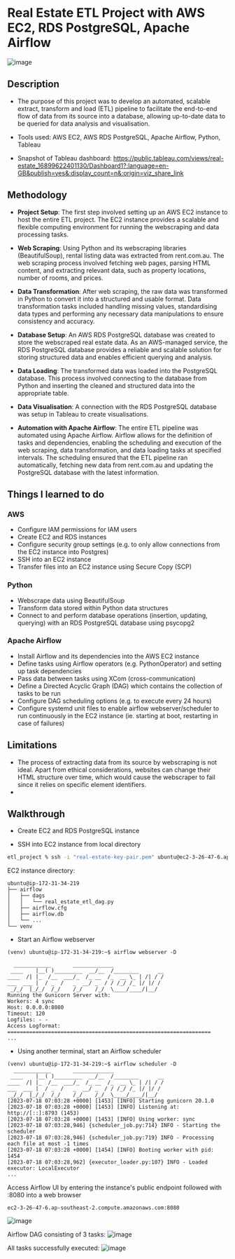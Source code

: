 # Real Estate ETL Project with AWS EC2, RDS PostgreSQL, Apache Airflow

![image](https://github.com/phong002/webscrape-project/assets/47654096/5b971b67-7c4e-4f70-8c33-4d22de261d44)

## Description 
- The purpose of this project was to develop an automated, scalable extract, transform and load (ETL) pipeline to facilitate the end-to-end flow of data from its source into a database, allowing up-to-date data to be queried for data analysis and visualisation.

- Tools used: AWS EC2, AWS RDS PostgreSQL, Apache Airflow, Python, Tableau

- Snapshot of Tableau dashboard: https://public.tableau.com/views/real-estate_16899622401130/Dashboard1?:language=en-GB&publish=yes&:display_count=n&:origin=viz_share_link


## Methodology

- **Project Setup**: The first step involved setting up an AWS EC2 instance to host the entire ETL project. The EC2 instance provides a scalable and flexible computing environment for running the webscraping and data processing tasks.

- **Web Scraping**: Using Python and its webscraping libraries (BeautifulSoup), rental listing data was extracted from rent.com.au. The web scraping process involved fetching web pages, parsing HTML content, and extracting relevant data, such as property locations, number of rooms, and prices.
  
- **Data Transformation**: After web scraping, the raw data was transformed in Python to convert it into a structured and usable format. Data transformation tasks included handling missing values, standardising data types and performing any necessary data manipulations to ensure consistency and accuracy.
  
- **Database Setup**: An AWS RDS PostgreSQL database was created to store the webscraped real estate data. As an AWS-managed service, the RDS PostgreSQL database provides a reliable and scalable solution for storing structured data and enables efficient querying and analysis.

- **Data Loading**: The transformed data was loaded into the PostgreSQL database. This process involved connecting to the database from Python and inserting the cleaned and structured data into the appropriate table.

- **Data Visualisation**: A connection with the RDS PostgreSQL database was setup in Tableau to create visualisations. 

- **Automation with Apache Airflow**: The entire ETL pipeline was automated using Apache Airflow. Airflow allows for the definition of tasks and dependencies, enabling the scheduling and execution of the web scraping, data transformation, and data loading tasks at specified intervals. The scheduling ensured that the ETL pipeline ran automatically, fetching new data from rent.com.au and updating the PostgreSQL database with the latest information.  

 
## Things I learned to do
### AWS 
- Configure IAM permissions for IAM users
- Create EC2 and RDS instances
- Configure security group settings (e.g. to only allow connections from the EC2 instance into Postgres) 
- SSH into an EC2 instance
- Transfer files into an EC2 instance using Secure Copy (SCP)
### Python
- Webscrape data using BeautifulSoup
- Transform data stored within Python data structures
- Connect to and perform database operations (insertion, updating, querying) with an RDS PostgreSQL database using psycopg2 
### Apache Airflow
- Install Airflow and its dependencies into the AWS EC2 instance 
- Define tasks using Airflow operators (e.g. PythonOperator) and setting up task dependencies
- Pass data between tasks using XCom (cross-communication) 
- Define a Directed Acyclic Graph (DAG) which contains the collection of tasks to be run
- Configure DAG scheduling options (e.g. to execute every 24 hours)
- Configure systemd unit files to enable airflow webserver/scheduler to run continuously in the EC2 instance (ie. starting at boot, restarting in case of failures)

## Limitations 
- The process of extracting data from its source by webscraping is not ideal. Apart from ethical considerations, websites can change their HTML structure over time, which would cause the webscraper to fail since it relies on specific element identifiers.
- 
  



## Walkthrough 
- Create EC2 and RDS PostgreSQL instance 

- SSH into EC2 instance from local directory 
```zsh
etl_project % ssh -i "real-estate-key-pair.pem" ubuntu@ec2-3-26-47-6.ap-southeast-2.compute.amazonaws.com
```

EC2 instance directory: 
```tree
ubuntu@ip-172-31-34-219
├── airflow       
│   ├── dags
│   │   └── real_estate_etl_dag.py
│   ├── airflow.cfg        
│   ├── airflow.db  
│   └── ...  
└── venv                               
```

- Start an Airflow webserver 
```shell
(venv) ubuntu@ip-172-31-34-219:~$ airflow webserver -D 

  ____________       _____________
 ____    |__( )_________  __/__  /________      __
____  /| |_  /__  ___/_  /_ __  /_  __ \_ | /| / /
___  ___ |  / _  /   _  __/ _  / / /_/ /_ |/ |/ /
 _/_/  |_/_/  /_/    /_/    /_/  \____/____/|__/
Running the Gunicorn Server with:
Workers: 4 sync
Host: 0.0.0.0:8080
Timeout: 120
Logfiles: - -
Access Logformat: 
=================================================================
...
```

- Using another terminal, start an Airflow scheduler
```shell
(venv) ubuntu@ip-172-31-34-219:~$ airflow scheduler -D
  ____________       _____________
 ____    |__( )_________  __/__  /________      __
____  /| |_  /__  ___/_  /_ __  /_  __ \_ | /| / /
___  ___ |  / _  /   _  __/ _  / / /_/ /_ |/ |/ /
 _/_/  |_/_/  /_/    /_/    /_/  \____/____/|__/
[2023-07-18 07:03:28 +0000] [1453] [INFO] Starting gunicorn 20.1.0
[2023-07-18 07:03:28 +0000] [1453] [INFO] Listening at: http://[::]:8793 (1453)
[2023-07-18 07:03:28 +0000] [1453] [INFO] Using worker: sync
[2023-07-18 07:03:28,946] {scheduler_job.py:714} INFO - Starting the scheduler
[2023-07-18 07:03:28,946] {scheduler_job.py:719} INFO - Processing each file at most -1 times
[2023-07-18 07:03:28 +0000] [1454] [INFO] Booting worker with pid: 1454
[2023-07-18 07:03:28,962] {executor_loader.py:107} INFO - Loaded executor: LocalExecutor
...
```

Access Airflow UI by entering the instance's public endpoint followed with :8080 into a web browser 
```
ec2-3-26-47-6.ap-southeast-2.compute.amazonaws.com:8080
```
![image](https://github.com/phong002/webscrape-project/assets/47654096/e1413536-c95a-4a72-a79c-ad792fc085c4)

Airflow DAG consisting of 3 tasks: 
![image](https://github.com/phong002/webscrape-project/assets/47654096/86fbf2bd-6c14-4849-a39e-e9adbb260e5d)

All tasks successfully executed:
![image](https://github.com/phong002/webscrape-project/assets/47654096/87e585f0-a431-4ada-8b31-cc1e6d85b3d6)














